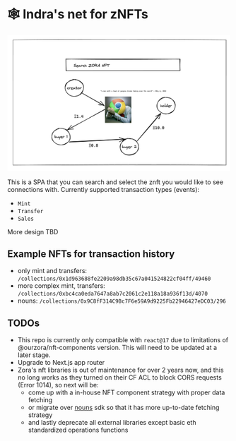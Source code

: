 # 🕸️ Indra's net for zNFTs

![Mockup Header Image](./mockup.png)

This is a SPA that you can search and select the znft you would like to see connections with. Currently supported transaction types (events):

- `Mint`
- `Transfer`
- `Sales`

More design TBD

## Example NFTs for transaction history

- only mint and transfers: `/collections/0x1d963688fe2209a98db35c67a041524822cf04ff/49460`
- more complex mint, transfers: `/collections/0xbc4ca0eda7647a8ab7c2061c2e118a18a936f13d/4070`
- nouns: `/collections/0x9C8fF314C9Bc7F6e59A9d9225Fb22946427eDC03/296`

## TODOs

- This repo is currently only compatible with `react@17` due to limitations of @ourzora/nft-components version. This will need to be updated at a later stage.
- Upgrade to Next.js app router
- Zora's nft libraries is out of maintenance for over 2 years now, and this no long works as they turned on their CF ACL to block CORS requests (Error 1014), so next will be:
  - come up with a in-house NFT component strategy with proper data fetching
  - or migrate over [nouns](https://github.com/nounsDAO/nouns-monorepo/tree/master/packages/nouns-sdk) sdk so that it has more up-to-date fetching strategy
  - and lastly deprecate all external libraries except basic eth standardized operations functions